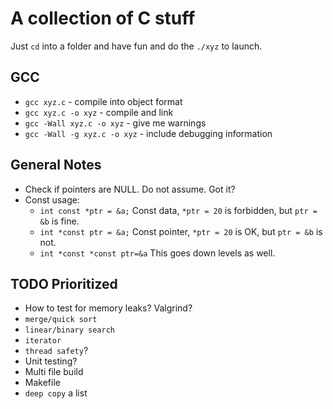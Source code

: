 # A collection of C stuff

Just `cd` into a folder and have fun and do the `./xyz` to launch.

## GCC

- `gcc xyz.c` - compile into object format
- `gcc xyz.c -o xyz` - compile and link
- `gcc -Wall xyz.c -o xyz` - give me warnings
- `gcc -Wall -g xyz.c -o xyz` - include debugging information

## General Notes

- Check if pointers are NULL. Do not assume. Got it?
- Const usage:
  - `int const *ptr = &a;` Const data, `*ptr = 20` is forbidden, but `ptr = &b` is fine.
  - `int *const ptr = &a;` Const pointer, `*ptr = 20` is OK, but `ptr = &b` is not.
  - `int *const *const ptr=&a` This goes down levels as well.

## TODO Prioritized

- How to test for memory leaks? Valgrind?
- `merge/quick sort`
- `linear/binary search`
- `iterator`
- `thread safety`?
- Unit testing?
- Multi file build
- Makefile
- `deep copy` a list
